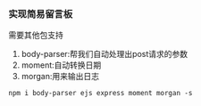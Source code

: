 ### 实现简易留言板

需要其他包支持

1. body-parser:帮我们自动处理出post请求的参数
2. moment:自动转换日期
3. morgan:用来输出日志

```
npm i body-parser ejs express moment morgan -s
```
